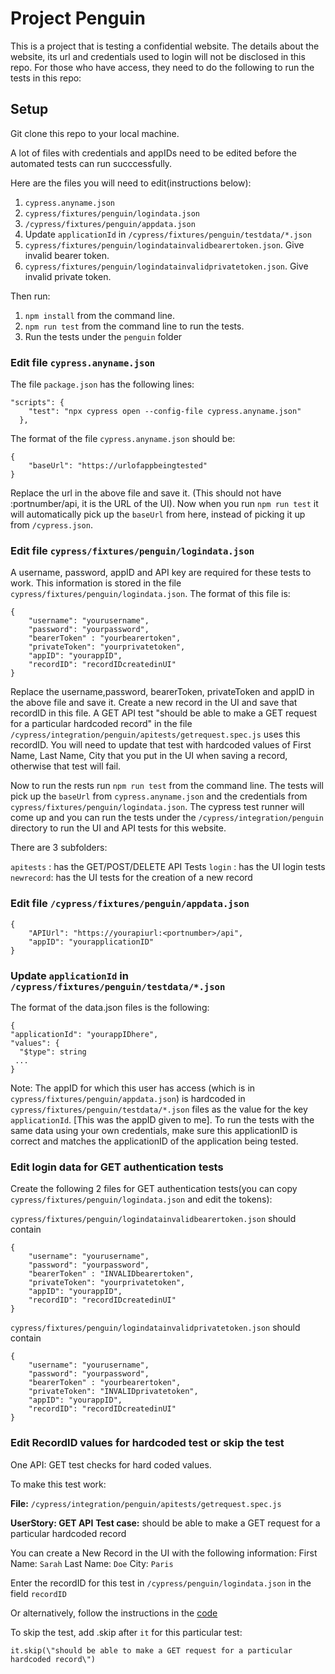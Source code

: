 # Project Penguin

This is a project that is testing a confidential website. The details about the website, its url and credentials used to login will not be disclosed in this repo. For those who have access, they need to do the following to run the tests in this repo:

## Setup

Git clone this repo to your local machine.

A lot of files with credentials and appIDs need to be edited before the automated tests can run succcessfully.

Here are the files you will need to edit(instructions below):

1. `cypress.anyname.json`
2. `cypress/fixtures/penguin/logindata.json`
3. `/cypress/fixtures/penguin/appdata.json`
4. Update `applicationId` in `/cypress/fixtures/penguin/testdata/*.json`
5. `cypress/fixtures/penguin/logindatainvalidbearertoken.json`. Give invalid bearer token.
6. `cypress/fixtures/penguin/logindatainvalidprivatetoken.json`. Give invalid private token.

Then run:

1. `npm install` from the command line.
2. `npm run test` from the command line to run the tests.
3. Run the tests under the `penguin` folder

### Edit file `cypress.anyname.json`

The file `package.json` has the following lines:

```
"scripts": {
    "test": "npx cypress open --config-file cypress.anyname.json"
  },
```

The format of the file `cypress.anyname.json` should be:

```
{
    "baseUrl": "https://urlofappbeingtested"
}
```

Replace the url in the above file and save it. (This should not have :portnumber/api, it is the URL of the UI). Now when you run `npm run test` it will automatically pick up the `baseUrl` from here, instead of picking it up from `/cypress.json`.

### Edit file `cypress/fixtures/penguin/logindata.json`

A username, password, appID and API key are required for these tests to work. This information is stored in the file `cypress/fixtures/penguin/logindata.json`. The format of this file is:

```
{
    "username": "yourusername",
    "password": "yourpassword",
    "bearerToken" : "yourbearertoken",
    "privateToken": "yourprivatetoken",
    "appID": "yourappID",
    "recordID": "recordIDcreatedinUI"
}
```

Replace the username,password, bearerToken, privateToken and appID in the above file and save it.
Create a new record in the UI and save that recordID in this file.
A GET API test "should be able to make a GET request for a particular hardcoded record" in the file `/cypress/integration/penguin/apitests/getrequest.spec.js` uses this recordID. You will need to update that test with hardcoded values of First Name, Last Name, City that you put in the UI when saving a record, otherwise that test will fail.

Now to run the rests run `npm run test` from the command line. The tests will pick up the `baseUrl` from `cypress.anyname.json` and the credentials from `cypress/fixtures/penguin/logindata.json`.
The cypress test runner will come up and you can run the tests under the `/cypress/integration/penguin` directory to run the UI and API tests for this website.

There are 3 subfolders:

`apitests` : has the GET/POST/DELETE API Tests
`login` : has the UI login tests
`newrecord`: has the UI tests for the creation of a new record

### Edit file `/cypress/fixtures/penguin/appdata.json`

```
{
    "APIUrl": "https://yourapiurl:<portnumber>/api",
    "appID": "yourapplicationID"
}
```

### Update `applicationId` in `/cypress/fixtures/penguin/testdata/*.json`

The format of the data.json files is the following:

```
{
"applicationId": "yourappIDhere",
"values": {
  "$type": string
 ...
}
```

Note: The appID for which this user has access (which is in `cypress/fixtures/penguin/appdata.json`) is hardcoded in `cypress/fixtures/penguin/testdata/*.json` files as the value for the key `applicationId`. [This was the appID given to me]. To run the tests with the same data using your own credentials, make sure this applicationID is correct and matches the applicationID of the application being tested.

### Edit login data for GET authentication tests

Create the following 2 files for GET authentication tests(you can copy `cypress/fixtures/penguin/logindata.json` and edit the tokens):

`cypress/fixtures/penguin/logindatainvalidbearertoken.json` should contain

```
{
    "username": "yourusername",
    "password": "yourpassword",
    "bearerToken" : "INVALIDbearertoken",
    "privateToken": "yourprivatetoken",
    "appID": "yourappID",
    "recordID": "recordIDcreatedinUI"
}
```

`cypress/fixtures/penguin/logindatainvalidprivatetoken.json` should contain

```
{
    "username": "yourusername",
    "password": "yourpassword",
    "bearerToken" : "yourbearertoken",
    "privateToken": "INVALIDprivatetoken",
    "appID": "yourappID",
    "recordID": "recordIDcreatedinUI"
}
```

### Edit RecordID values for hardcoded test or skip the test

One API: GET test checks for hard coded values.

To make this test work:

**File:** `/cypress/integration/penguin/apitests/getrequest.spec.js`

**UserStory: GET API**
**Test case:** should be able to make a GET request for a particular hardcoded record

You can create a New Record in the UI with the following information:
First Name: `Sarah`
Last Name: `Doe`
City: `Paris`

Enter the recordID for this test in `/cypress/penguin/logindata.json` in the field `recordID`

Or alternatively, follow the instructions in the [code](https://github.com/pramam/cypress-projectpenguin/blob/af031ba6dd53b7c033e19bc3a29a0960cd57508a/cypress/integration/penguin/apitests/getrequest.spec.js#L10)

To skip the test, add .skip after `it` for this particular test:

`it.skip(\"should be able to make a GET request for a particular hardcoded record\")`
